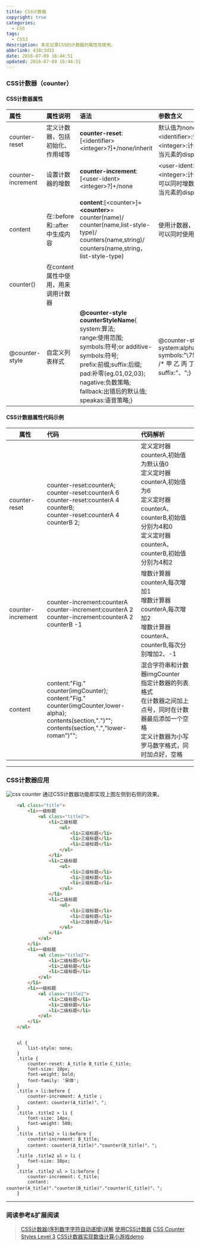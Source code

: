 ```yaml
---
title: CSS计数器
copyright: true
categories:
  - CSS
tags:
  - CSS3
description: 本文记录CSS的计数器的属性及使用。
abbrlink: 438c3d31
date: 2016-07-09 16:44:51
updated: 2016-07-09 16:44:51
---
```



### **CSS计数器（counter）**

#### **CSS计数器属性**
|属性|属性说明|语法|参数含义|
|:--|:--|:--|:--|
|counter-reset|定义计数器，包括初始化、作用域等|**counter-reset**:<br />[&lt;identifier&gt;&lt;integer&gt;?]+/none/inherit|默认值为none<br />&lt;identifier&gt;:计数器名称<br />&lt;integer&gt;:计数器初始值<br />当元素的display为none时，该属性失效|
|counter-increment|设置计数器的增数|**counter-increment**:<br />[&lt;user-ident&gt;&lt;integer&gt;?]+/none|&lt;user-ident&gt;:需要增数的计数器名称<br />&lt;integer&gt;:计数器增数的值，可以为负数<br />可以同时增数多个计数器<br />当元素的display为none时，该属性失效|
|content|在::before和::after中生成内容|**content**:[&lt;counter&gt;]+<br/>**&lt;counter&gt;**=<br />counter(name)/<br/>counter(name,list-style-type)/<br/>counters(name,string)/<br/>counters(name,string，list-style-type)|使用计数器，需要结合::befer和::after使用。可以同时使用多个计数器|
|counter()|在content属性中使用，用来调用计数器| | |
|@counter-style|自定义列表样式|**@counter-style counterStyleName**{<br/>system:算法;<br/>range:使用范围;<br/>symbols:符号;or additive-symbols:符号;<br/>prefix:前缀;suffix:后缀;<br/>pad:补零(eg.01,02,03);<br/>nagative:负数策略;<br/>fallback:出错后的默认值;<br/>speakas:语音策略;}|@counter-style cjk-heavenly-stem{<br />system:alphabetic;<br />symbols:"\7532""\4E59""\4E19""\4E01";<br /> /* 甲 乙 丙 丁 */<br />suffix:"、";}|

#### **CSS计数器属性代码示例**
|属性|代码|代码解析|
|---|:-----|:-----|
|counter-reset|counter-reset:counterA;<br />counter-reset:counterA 6<br />counter-reset:counterA 4 counterB;<br />counter-reset:counterA 4 counterB 2;|定义定时器counterA,初始值为默认值0<br />定义定时器counterA,初始值为6<br />定义定时器counterA、counterB,初始值分别为4和0<br />定义定时器counterA、counterB,初始值分别为4和2|
|counter-increment|counter-increment:counterA<br />counter-increment:counterA 2<br />counter-increment:counterA 2 counterB -1<br />|增数计算器counterA,每次增加1<br />增数计算器counterA,每次增加2<br />增数计算器counterA、counterB,每次分别增加2、-1|
|content|content:"Fig." counter(imgCounter);<br/>content:"Fig." counter(imgCounter,lower-alpha);<br/>contents(section,".")"";<br/> contents(section,".","lower-roman")"";|混合字符串和计数器imgCounter<br /> 指定计数器的列表格式<br />在计数器之间加上点号，同时在计数器最后添加一个空格<br />定义计数器为小写罗马数字格式，同时加点好，空格|


----------

### **CSS计数器应用**
![css counter](http://img.blog.csdn.net/20160709155729034)
通过CSS计数器功能即实现上图左侧到右侧的效果。

``` html
	<ul class="title">
		<li>一级标题
			<ul class="title2">
				<li>二级标题
					<ul>
						<li>三级标题</li>
						<li>三级标题</li>
						<li>三级标题</li>
					</ul>
				</li>
				<li>二级标题
					<ul>
						<li>三级标题</li>
						<li>三级标题</li>
						<li>三级标题</li>
					</ul>
				</li>
				<li>二级标题
					<ul>
						<li>三级标题</li>
						<li>三级标题</li>
						<li>三级标题</li>
					</ul>
				</li>
			</ul>
		</li>
		<li>一级标题
			<ul class="title2">
				<li>二级标题</li>
				<li>二级标题</li>
				<li>二级标题</li>
			</ul>
		</li>
		<li>一级标题
			<ul class="title2">
				<li>二级标题</li>
				<li>二级标题</li>
				<li>二级标题</li>
			</ul>
		</li>
	</ul>

```

```CSS3
		
	ul {
		list-style: none;	
	}
	.title {
		counter-reset: A_title B_title C_title;
		font-size: 18px;
		font-weight: bold;
		font-family: '宋体';
	}
	.title > li:before {
		counter-increment: A_title ;
		content: counter(A_title)"、";
	}
	.title .title2 > li {
		font-size: 14px;
		font-weight: 500;
	}
	.title .title2 > li:before {
		counter-increment: B_title;
		content: counter(A_title)"."counter(B_title)"、";
	}
	.title .title2 ul > li {
		font-size: 10px;
	}
	.title .title2 ul > li:before {
		counter-increment: C_title;
		content: counter(A_title)"."counter(B_title)"."counter(C_title)"、";
	}

```


----------

### **阅读参考&扩展阅读**

>  [CSS计数器(序列数字字符自动递增)详解](http://www.zhangxinxu.com/wordpress/2014/08/css-counters-automatic-number-content/)
>  [使用CSS计数器](https://developer.mozilla.org/zh-CN/docs/Web/Guide/CSS/Counters)
>  [CSS Counter Styles Level 3](https://drafts.csswg.org/css-counter-styles/)
>  [CSS计数器实现数值计算小游戏demo](http://www.zhangxinxu.com/study/201412/css-counters-number-game.html)